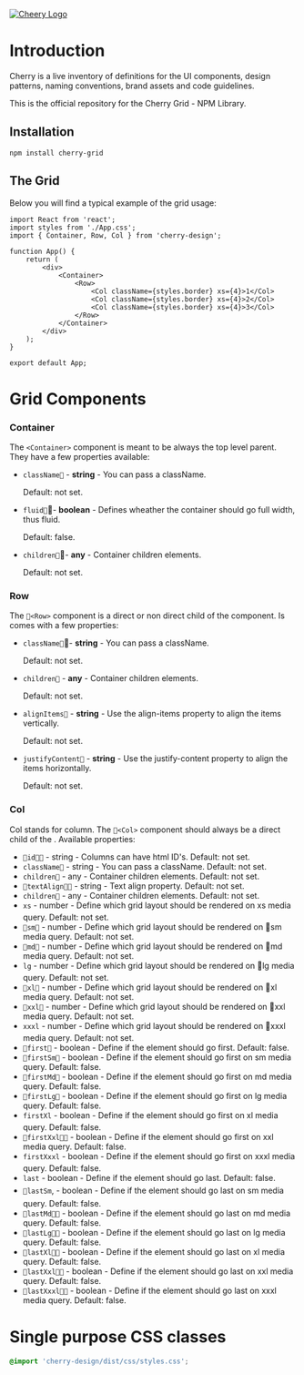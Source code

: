 [![Cheery Logo](https://res.cloudinary.com/deep-impact-ag/image/upload/v1559170058/cherry/cherry.svg)](https://cherry.design/)

# Introduction
Cherry is a live inventory of definitions for the UI components, design patterns, naming conventions, brand assets and code guidelines.

This is the official repository for the Cherry Grid - NPM Library.


## Installation
```
npm install cherry-grid
```

## The Grid
Below you will find a typical example of the grid usage:

```
import React from 'react';
import styles from './App.css';
import { Container, Row, Col } from 'cherry-design';

function App() {
	return (
		<div>
			<Container>
				<Row>
					<Col className={styles.border} xs={4}>1</Col>
					<Col className={styles.border} xs={4}>2</Col>
					<Col className={styles.border} xs={4}>3</Col>
				</Row>
			</Container>
		</div>
	);
}

export default App;
```


# Grid Components
### Container
The `<Container>` component is meant to be always the top level parent. They have a few properties available:

- `className` - **string** - You can pass a className.

	Default: not set. 

- `fluid`- **boolean** - Defines wheather the container should go full width, thus fluid.

	Default: false.

- `children`- **any** - Container children elements.

	Default: not set.

### Row
The `<Row>` component is a direct or non direct child of the <Container> component. Is comes with a few properties:

- `className`- **string** - You can pass a className. 

	Default: not set.

- `children` - **any** - Container children elements.

	Default: not set.

- `alignItems` - **string** - Use the align-items property to align the items vertically.

	Default: not set.

- `justifyContent` - **string** - Use the justify-content property to align the items horizontally. 

	Default: not set.

### Col
Col stands for column. The `<Col>` component should always be a direct child of the <Row>. Available properties:

- `id` - string - Columns can have html ID's. 
	Default: not set.
- `className` - string - You can pass a className. 
	Default: not set.
- `children` - any - Container children elements. 
	Default: not set.
- `textAlign` - string - Text align property. 
	Default: not set.
- `children` - any - Container children elements. 
	Default: not set.
- `xs` - number - Define which grid layout should be rendered on xs media query. 
	Default: not set.
- `sm` - number - Define which grid layout should be rendered on sm media query. 
	Default: not set.
- `md` - number - Define which grid layout should be rendered on md media query. 
	Default: not set.
- `lg` - number - Define which grid layout should be rendered on lg media query. 
	Default: not set.
- `xl` - number - Define which grid layout should be rendered on xl media query. 
	Default: not set.
- `xxl` - number - Define which grid layout should be rendered on xxl media query. 
	Default: not set.
- `xxxl` - number - Define which grid layout should be rendered on xxxl media query. 
	Default: not set.
- `first` - boolean - Define if the element should go first. 
	Default: false.
- `firstSm` - boolean - Define if the element should go first on sm media query. 
	Default: false.
- `firstMd` - boolean - Define if the element should go first on md media query. 
	Default: false.
- `firstLg` - boolean - Define if the element should go first on lg media query. 
	Default: false.
- `firstXl` - boolean - Define if the element should go first on xl media query. 
	Default: false.
- `firstXxl` - boolean - Define if the element should go first on xxl media query. 
	Default: false.
- `firstXxxl` - boolean - Define if the element should go first on xxxl media query. 
	Default: false.
- `last` - boolean - Define if the element should go last. 
	Default: false. 
- `lastSm`, - boolean - Define if the element should go last on sm media query. 
	Default: false.
- `lastMd` - boolean - Define if the element should go last on md media query. 
	Default: false.
- `lastLg` - boolean - Define if the element should go last on lg media query. 
	Default: false.
- `lastXl` - boolean - Define if the element should go last on xl media query. 
	Default: false.
- `lastXxl` - boolean - Define if the element should go last on xxl media query. 
	Default: false.
- `lastXxxl` - boolean - Define if the element should go last on xxxl media query. 
	Default: false.

# Single purpose CSS classes
```css
@import 'cherry-design/dist/css/styles.css';
```
